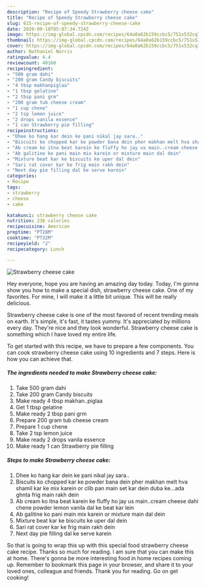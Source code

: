 ```yaml
---
description: "Recipe of Speedy Strawberry cheese cake"
title: "Recipe of Speedy Strawberry cheese cake"
slug: 615-recipe-of-speedy-strawberry-cheese-cake
date: 2020-09-10T05:07:34.724Z
image: https://img-global.cpcdn.com/recipes/64a0a62b159ccbc5/751x532cq70/strawberry-cheese-cake-recipe-main-photo.jpg
thumbnail: https://img-global.cpcdn.com/recipes/64a0a62b159ccbc5/751x532cq70/strawberry-cheese-cake-recipe-main-photo.jpg
cover: https://img-global.cpcdn.com/recipes/64a0a62b159ccbc5/751x532cq70/strawberry-cheese-cake-recipe-main-photo.jpg
author: Nathaniel Norris
ratingvalue: 4.4
reviewcount: 40160
recipeingredient:
- "500 gram dahi"
- "200 gram Candy biscuits"
- "4 tbsp makhanpiglaa"
- "1 tbsp gelatine"
- "2 tbsp pani grm"
- "200 gram tub cheese cream"
- "1 cup chene"
- "2 tsp lemon juice"
- "2 drops vanila essence"
- "1 can Strawberry pie filling"
recipeinstructions:
- "Dhee ko hang kar dein ke pani nikal jay sara.."
- "Biscuits ko chopped kar ke powder bana dein pher makhan melt hva shamil kar ke mix karein or clib pan main set kar dein duba ke...ada ghnta frig main rakh dein"
- "Ab cream ko itna beat karein ke fluffy ho jay us main..cream cheese dahi chene powder lemon vanila dal ke beat kar lein"
- "Ab galitine ko pani main mix karein or mixture main dal dein"
- "Mixture beat kar ke biscuits ke uper dal dein"
- "Sari rat cover kar ke frig main rakh dein"
- "Next day pie filling dal ke serve karein"
categories:
- Recipe
tags:
- strawberry
- cheese
- cake

katakunci: strawberry cheese cake 
nutrition: 236 calories
recipecuisine: American
preptime: "PT28M"
cooktime: "PT32M"
recipeyield: "2"
recipecategory: Lunch

---
```



![Strawberry cheese cake](https://img-global.cpcdn.com/recipes/64a0a62b159ccbc5/751x532cq70/strawberry-cheese-cake-recipe-main-photo.jpg)

Hey everyone, hope you are having an amazing day today. Today, I'm gonna show you how to make a special dish, strawberry cheese cake. One of my favorites. For mine, I will make it a little bit unique. This will be really delicious.



Strawberry cheese cake is one of the most favored of recent trending meals on earth. It's simple, it's fast, it tastes yummy. It's appreciated by millions every day. They're nice and they look wonderful. Strawberry cheese cake is something which I have loved my entire life.


To get started with this recipe, we have to prepare a few components. You can cook strawberry cheese cake using 10 ingredients and 7 steps. Here is how you can achieve that.

<!--inarticleads1-->

##### The ingredients needed to make Strawberry cheese cake:

1. Take 500 gram dahi
1. Take 200 gram Candy biscuits
1. Make ready 4 tbsp makhan..piglaa
1. Get 1 tbsp gelatine
1. Make ready 2 tbsp pani grm
1. Prepare 200 gram tub cheese cream
1. Prepare 1 cup chene
1. Take 2 tsp lemon juice
1. Make ready 2 drops vanila essence
1. Make ready 1 can Strawberry pie filling




<!--inarticleads2-->

##### Steps to make Strawberry cheese cake:

1. Dhee ko hang kar dein ke pani nikal jay sara..
1. Biscuits ko chopped kar ke powder bana dein pher makhan melt hva shamil kar ke mix karein or clib pan main set kar dein duba ke...ada ghnta frig main rakh dein
1. Ab cream ko itna beat karein ke fluffy ho jay us main..cream cheese dahi chene powder lemon vanila dal ke beat kar lein
1. Ab galitine ko pani main mix karein or mixture main dal dein
1. Mixture beat kar ke biscuits ke uper dal dein
1. Sari rat cover kar ke frig main rakh dein
1. Next day pie filling dal ke serve karein




So that is going to wrap this up with this special food strawberry cheese cake recipe. Thanks so much for reading. I am sure that you can make this at home. There's gonna be more interesting food in home recipes coming up. Remember to bookmark this page in your browser, and share it to your loved ones, colleague and friends. Thank you for reading. Go on get cooking!
